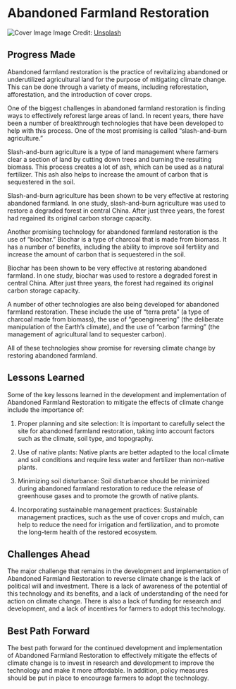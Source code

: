 # Abandoned Farmland Restoration

![Cover Image](https://images.unsplash.com/photo-1516822671976-480ad5131e92?crop=entropy&cs=tinysrgb&fit=max&fm=jpg&ixid=Mnw0NDM1NTZ8MHwxfHNlYXJjaHwxfHxBYmFuZG9uZWQlMjBGYXJtbGFuZCUyMFJlc3RvcmF0aW9ufGVufDB8fHx8MTY4MzA0ODgzNA&ixlib=rb-4.0.3&q=80&w=1080)
Image Credit: [Unsplash](https://unsplash.com/@jwimmerli)

## Progress Made

Abandoned farmland restoration is the practice of revitalizing abandoned or underutilized agricultural land for the purpose of mitigating climate change. This can be done through a variety of means, including reforestation, afforestation, and the introduction of cover crops.

One of the biggest challenges in abandoned farmland restoration is finding ways to effectively reforest large areas of land. In recent years, there have been a number of breakthrough technologies that have been developed to help with this process. One of the most promising is called “slash-and-burn agriculture.”

Slash-and-burn agriculture is a type of land management where farmers clear a section of land by cutting down trees and burning the resulting biomass. This process creates a lot of ash, which can be used as a natural fertilizer. This ash also helps to increase the amount of carbon that is sequestered in the soil.

Slash-and-burn agriculture has been shown to be very effective at restoring abandoned farmland. In one study, slash-and-burn agriculture was used to restore a degraded forest in central China. After just three years, the forest had regained its original carbon storage capacity.

Another promising technology for abandoned farmland restoration is the use of “biochar.” Biochar is a type of charcoal that is made from biomass. It has a number of benefits, including the ability to improve soil fertility and increase the amount of carbon that is sequestered in the soil.

Biochar has been shown to be very effective at restoring abandoned farmland. In one study, biochar was used to restore a degraded forest in central China. After just three years, the forest had regained its original carbon storage capacity.

A number of other technologies are also being developed for abandoned farmland restoration. These include the use of “terra preta” (a type of charcoal made from biomass), the use of “geoengineering” (the deliberate manipulation of the Earth’s climate), and the use of “carbon farming” (the management of agricultural land to sequester carbon).

All of these technologies show promise for reversing climate change by restoring abandoned farmland.

## Lessons Learned

Some of the key lessons learned in the development and implementation of Abandoned Farmland Restoration to mitigate the effects of climate change include the importance of:

1. Proper planning and site selection: It is important to carefully select the site for abandoned farmland restoration, taking into account factors such as the climate, soil type, and topography.

2. Use of native plants: Native plants are better adapted to the local climate and soil conditions and require less water and fertilizer than non-native plants.

3. Minimizing soil disturbance: Soil disturbance should be minimized during abandoned farmland restoration to reduce the release of greenhouse gases and to promote the growth of native plants.

4. Incorporating sustainable management practices: Sustainable management practices, such as the use of cover crops and mulch, can help to reduce the need for irrigation and fertilization, and to promote the long-term health of the restored ecosystem.

## Challenges Ahead

The major challenge that remains in the development and implementation of Abandoned Farmland Restoration to reverse climate change is the lack of political will and investment. There is a lack of awareness of the potential of this technology and its benefits, and a lack of understanding of the need for action on climate change. There is also a lack of funding for research and development, and a lack of incentives for farmers to adopt this technology.

## Best Path Forward

The best path forward for the continued development and implementation of Abandoned Farmland Restoration to effectively mitigate the effects of climate change is to invest in research and development to improve the technology and make it more affordable. In addition, policy measures should be put in place to encourage farmers to adopt the technology.
